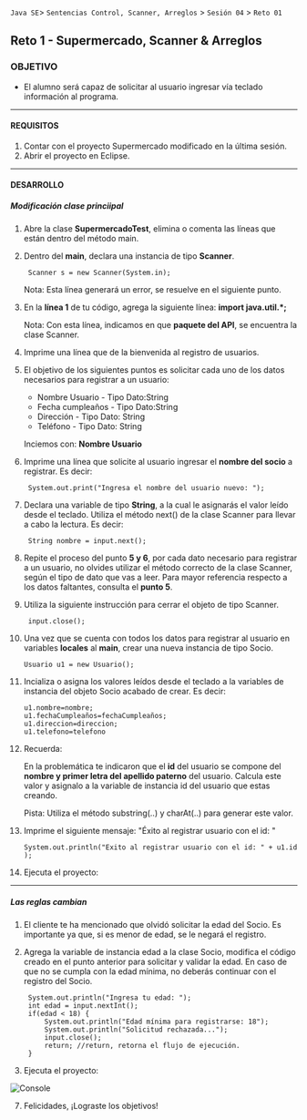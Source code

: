  
 `Java SE`> `Sentencias Control, Scanner, Arreglos` > `Sesión 04` > `Reto 01`

## Reto 1 - Supermercado, Scanner & Arreglos

### OBJETIVO

- El alumno será capaz de solicitar al usuario ingresar vía teclado información al programa.

<hr>

#### REQUISITOS

1. Contar con el proyecto Supermercado modificado en la última sesión.
2. Abrir el proyecto en Eclipse.

<hr>

#### DESARROLLO

##### Modificación clase princiipal

1. Abre la clase <b>SupermercadoTest</b>, elimina o comenta las líneas que están dentro del método main.

2. Dentro del <b>main</b>, declara una instancia de tipo <b>Scanner</b>.

		Scanner s = new Scanner(System.in);
		
   Nota: Esta línea generará un error, se resuelve en el siguiente punto.
    
3. En la <b>línea 1</b> de tu código, agrega la siguiente línea: <b>import java.util.*;</b>

   Nota: Con esta línea, indicamos en que <b>paquete del API</b>, se encuentra la clase Scanner.

4. Imprime una línea que de la bienvenida al registro de usuarios. 
    
5.  El objetivo de los siguientes puntos es solicitar cada uno de los datos necesarios para registrar a un usuario:
  
    <ul>
      <li> Nombre Usuario - Tipo Dato:String
      <li> Fecha cumpleaños - Tipo Dato:String
      <li> Dirección - Tipo Dato: String
      <li> Teléfono - Tipo Dato: String
    </ul>
    
    Inciemos con: <b>Nombre Usuario</b>
    
6. Imprime una línea que solicite al usuario ingresar el <b>nombre del socio</b> a registrar. Es decir:

		System.out.print("Ingresa el nombre del usuario nuevo: ");

7. Declara una variable de tipo <b>String</b>, a la cual le asignarás el valor leído desde el teclado. Utiliza el método        next() de la clase Scanner para llevar a cabo la lectura. Es decir:

		String nombre = input.next();
        
8. Repite el proceso del punto <b>5 y 6</b>, por cada dato necesario para registrar a un usuario, no olvides utilizar el método correcto de la clase Scanner, según el tipo de dato que vas a leer. Para mayor referencia respecto a los datos faltantes, consulta el <b>punto 5</b>.

9. Utiliza la siguiente instrucción para cerrar el objeto de tipo Scanner.

		input.close();

10. Una vez que se cuenta con todos los datos para registrar al usuario en variables <b>locales</b> al <b>main</b>, crear una nueva instancia de tipo Socio.

		Usuario u1 = new Usuario();

11. Incializa o asigna los valores leídos desde el teclado a la variables de instancia del objeto Socio acabado de crear. Es     decir:

		u1.nombre=nombre;
		u1.fechaCumpleaños=fechaCumpleaños;
		u1.direccion=direccion;
		u1.telefono=telefono

12. Recuerda: 

     En la problemática te indicaron que el <b>id</b> del usuario se compone del <b>nombre y primer letra del apellido            paterno</b> del usuario. Calcula este valor y asignalo a la variable de instancia id del usuario que estas creando.
     
     Pista: Utiliza el método substring(..) y charAt(..) para generar este valor.
	
13. Imprime el siguiente mensaje: "Éxito al registrar usuario con el id: "
    
		System.out.println("Exito al registrar usuario con el id: " + u1.id );

13. Ejecuta el proyecto:


<hr>

##### Las reglas cambian

1. El cliente te ha mencionado que olvidó solicitar la edad del Socio. Es importante ya que, si es menor de edad, se le        negará el registro.

2. Agrega la variable de instancia edad a la clase Socio, modifica el código creado en el punto anterior para solicitar y        validar la edad. En caso de que no se cumpla con la edad mínima, no deberás continuar con el registro del Socio.

		System.out.println("Ingresa tu edad: ");
		int edad = input.nextInt();
		if(edad < 18) {
			System.out.println("Edad mínima para registrarse: 18");
			System.out.println("Solicitud rechazada...");
			input.close();
			return; //return, retorna el flujo de ejecución.
		}
		
13. Ejecuta el proyecto:

![Console](https://user-images.githubusercontent.com/56565204/67609390-18628700-f752-11e9-9d25-3f5746d34a96.png)

7. Felicidades, ¡Lograste los objetivos!
